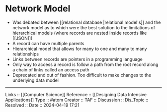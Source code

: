 # Network Model

- Was debated between [[relational database |relational model's]] and the network model as to which were the best solution to the limitations of hierarchical models (where records are nested inside records like [[JSON]])
- A record can have multiple parents
- Hierarchical model that allows for many to one and many to many relationships
- Links between records are pointers in a programming language 
- Only way to access a record is follow a path from the root record along a chain of links called an access path
- Deprecated and out of fashion. Too difficult to make changes to the underlying data model
---
Links :: [[Computer Science]]
Reference :: [[Designing Data Intensive Applications]]
Type :: #atom
Creator ::
TAF ::
Discussion ::
Dis_Topic :: 
Resolved ::
Date :: 2024-04-19 17:21
